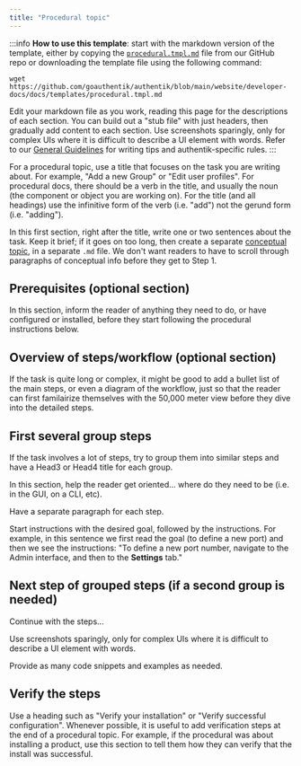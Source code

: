 ```yaml
---
title: "Procedural topic"
---
```


:::info
**How to use this template**: start with the markdown version of the template, either by copying the [`procedural.tmpl.md`](https://github.com/goauthentik/authentik/tree/main/website/developer-docs/docs/templates) file from our GitHub repo or downloading the template file using the following command:

```
wget https://github.com/goauthentik/authentik/blob/main/website/developer-docs/docs/templates/procedural.tmpl.md
```

Edit your markdown file as you work, reading this page for the descriptions of each section. You can build out a "stub file" with just headers, then gradually add content to each section. Use screenshots sparingly, only for complex UIs where it is difficult to describe a UI element with words. Refer to our [General Guidelines](../writing-documentation#general-guidelines) for writing tips and authentik-specific rules.
:::

For a procedural topic, use a title that focuses on the task you are writing about. For example, "Add a new Group" or "Edit user profiles". For procedural docs, there should be a verb in the title, and usually the noun (the component or object you are working on). For the title (and all headings) use the infinitive form of the verb (i.e. "add") not the gerund form (i.e. "adding").

In this first section, right after the title, write one or two sentences about the task. Keep it brief; if it goes on too long, then create a separate [conceptual topic](./conceptual.md), in a separate `.md` file. We don't want readers to have to scroll through paragraphs of conceptual info before they get to Step 1.

## Prerequisites (optional section)

In this section, inform the reader of anything they need to do, or have configured or installed, before they start following the procedural instructions below.

## Overview of steps/workflow (optional section)

If the task is quite long or complex, it might be good to add a bullet list of the main steps, or even a diagram of the workflow, just so that the reader can first familairize themselves with the 50,000 meter view before they dive into the detailed steps.

## First several group steps

If the task involves a lot of steps, try to group them into similar steps and have a Head3 or Head4 title for each group.

In this section, help the reader get oriented... where do they need to be (i.e. in the GUI, on a CLI, etc).

Have a separate paragraph for each step.

Start instructions with the desired goal, followed by the instructions. For example, in this sentence we first read the goal (to define a new port) and then we see the instructions: "To define a new port number, navigate to the Admin interface, and then to the **Settings** tab."

## Next step of grouped steps (if a second group is needed)

Continue with the steps...

Use screenshots sparingly, only for complex UIs where it is difficult to describe a UI element with words.

Provide as many code snippets and examples as needed.

## Verify the steps

Use a heading such as "Verify your installation" or "Verify successful configuration". Whenever possible, it is useful to add verification steps at the end of a procedural topic. For example, if the procedural was about installing a product, use this section to tell them how they can verify that the install was successful.
